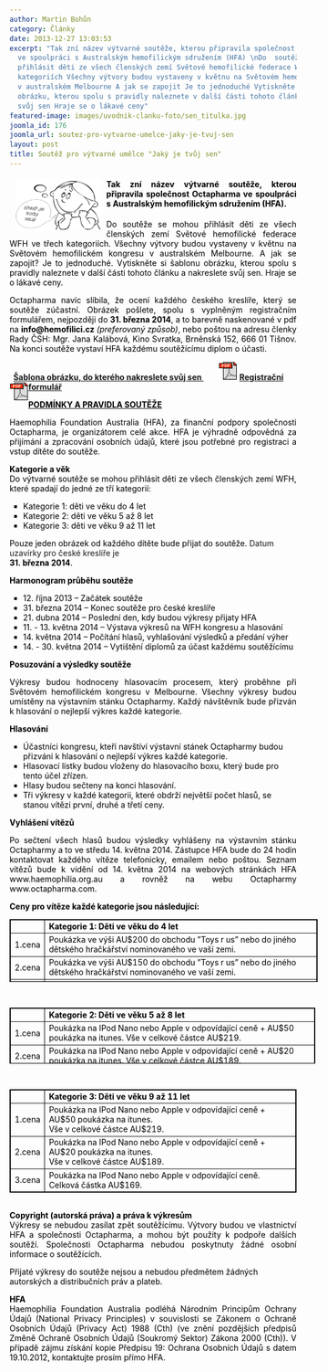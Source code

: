 ```yaml
---
author: Martin Bohůn
category: Články
date: 2013-12-27 13:03:53
excerpt: "Tak zní název výtvarné soutěže, kterou připravila společnost Octapharma
  ve spoulpráci s Australským hemofilickým sdružením (HFA) \nDo  soutěže se mohou
  přihlásit děti ze všech členských zemí Světové hemofilické federace WFH ve třech
  kategoriích Všechny výtvory budou vystaveny v květnu na Světovém hemofilickém kongresu
  v australském Melbourne A jak se zapojit Je to jednoduché Vytiskněte si šablonu
  obrázku, kterou spolu s pravidly naleznete v další části tohoto článku a nakreslete
  svůj sen Hraje se o lákavé ceny"
featured-image: images/uvodnik-clanku-foto/sen_titulka.jpg
joomla_id: 176
joomla_url: soutez-pro-vytvarne-umelce-jaky-je-tvuj-sen
layout: post
title: Soutěž pro výtvarné umělce "Jaký je tvůj sen"
---
```


<h4 style="text-align: justify;"><span style="color: #000000;"><img src="images/uvodnik-clanku-foto/sen_titulka.jpg" border="0" width="150" height="90" style="float: left; margin-left: 10px; margin-right: 10px;" />Tak zní název výtvarné soutěže, kterou připravila společnost Octapharma ve spoulpráci s Australským hemofilickým sdružením (HFA). </span></h4>
<p style="text-align: justify;"><span style="color: #000000;">Do<a> </a> soutěže se mohou přihlásit děti ze všech členských zemí Světové hemofilické federace WFH ve třech kategoriích. Všechny výtvory budou vystaveny v květnu na Světovém hemofilickém kongresu v australském Melbourne. A jak se zapojit? Je to jednoduché. Vytiskněte si šablonu obrázku, kterou spolu s pravidly naleznete v další části tohoto článku a nakreslete svůj sen. Hraje se o lákavé ceny.</span></p>

<p style="text-align: justify;"><span style="color: #000000;">Octapharma navíc slíbila, že ocení každého českého kreslíře, který se soutěže zúčastní. Obrázek pošlete, spolu s vyplněným registračním formulářem, nejpozději do </span><span style="color: #000000;"><strong>31. března 2014</strong></span><span style="color: #000000;">, a to barevně naskenované v pdf na <strong>info@hemofilici.cz</strong> <em>(preferovaný způsob)</em>, nebo poštou na adresu členky Rady ČSH: Mgr. Jana Kalábová, Kino Svratka, Brněnská 152, 666 01 Tišnov. Na konci soutěže vystaví HFA každému soutěžícímu diplom o účasti.</span></p>
<p><span style="color: #000000;"><strong>  <a href="images/dokumenty-pdf-doc/soutez-sen/vzor.pdf" title="Šablona obrázku &quot;Jaký je tvůj sen&quot;">Šablona obrázku, do kterého nakreslete svůj sen </a>        <a href="images/dokumenty-pdf-doc/soutez-sen/registrace.pdf" title="Registrační formulář"><img src="images/Ikony/ikona_pdf.jpg" border="0" alt="" /></a> <a href="images/dokumenty-pdf-doc/soutez-sen/registrace.pdf" title="Registrační formulář">Registrační formulář <img src="images/Ikony/ikona_pdf.jpg" border="0" alt="" style="float: left;" /></a></strong></span></p>
<p><span style="text-decoration: underline;"><span style="color: #000000;"><strong>PODMÍNKY A PRAVIDLA SOUTĚŽE</strong></span></span></p>
<p style="text-align: justify;"><span style="color: #000000;">Haemophilia Foundation Australia (HFA), za finanční podpory společnosti Octapharma, je organizátorem celé akce. HFA je výhradně odpovědná za přijímání a zpracování osobních údajů, které jsou potřebné pro registraci a vstup dítěte do soutěže.</span></p>
<p style="text-align: justify;"><span style="color: #000000;"><strong>Kategorie a věk</strong></span><br /><span style="color: #000000;">Do výtvarné soutěže se mohou přihlásit děti ze všech členských zemí WFH, které spadají do jedné ze tří kategorií:</span></p>
<ul style="list-style-type: square;">
<li><span style="color: #000000;">Kategorie 1: děti ve věku do 4 let</span></li>
<li><span style="color: #000000;">Kategorie 2: děti ve věku 5 až 8 let</span></li>
<li><span style="color: #000000;">Kategorie 3: děti ve věku 9 až 11 let</span></li>
</ul>
<p><span style="color: #000000;">Pouze jeden obrázek od každého dítěte bude přijat do soutěže. </span>Datum uzavírky pro české kreslíře je <br /><span style="color: #000000;"><strong>31. března 2014</strong>.</span></p>
<p><span style="color: #000000;"><strong>Harmonogram průběhu soutěže</strong></span></p>
<ul style="list-style-type: square;">
<li><span style="color: #000000;">12. října 2013 – Začátek soutěže</span></li>
<li><span style="color: #000000;">31. března 2014 – Konec soutěže pro české kreslíře</span></li>
<li><span style="color: #000000;">21. dubna 2014 – Poslední den, kdy budou výkresy přijaty HFA</span></li>
<li><span style="color: #000000;">11. - 13. května 2014 – Výstava výkresů na WFH kongresu a hlasování</span></li>
<li><span style="color: #000000;">14. května 2014 – Počítání hlasů, vyhlašování výsledků a předání výher</span></li>
<li><span style="color: #000000;">14. - 30. května 2014 – Vytištění diplomů za účast každému soutěžícímu</span></li>
</ul>
<p><span style="color: #000000;"><strong>Posuzování a výsledky soutěže</strong></span></p>
<p style="text-align: justify;"><span style="color: #000000;">Výkresy budou hodnoceny hlasovacím procesem, který proběhne při Světovém hemofilickém kongresu v Melbourne. Všechny výkresy budou umístěny na výstavním stánku Octapharmy. Každý návštěvník bude přizván k hlasování o nejlepší výkres každé kategorie.</span></p>
<p><strong><span style="color: #000000;">Hlasování</span></strong></p>
<ul style="list-style-type: square;">
<li><span style="color: #000000;">Účastníci kongresu, kteří navštíví výstavní stánek Octapharmy budou přizváni k hlasování o nejlepší výkres každé kategorie.</span></li>
<li><span style="color: #000000;">Hlasovací lístky budou vloženy do hlasovacího boxu, který bude pro tento účel zřízen.</span></li>
<li><span style="color: #000000;">Hlasy budou sečteny na konci hlasování.</span></li>
<li><span style="color: #000000;">Tři výkresy v každé kategorii, které obdrží největší počet hlasů, se stanou vítězi první, druhé a třetí ceny.</span></li>
</ul>
<p><strong><span style="color: #000000;">Vyhlášení vítězů</span></strong></p>
<p style="text-align: justify;"><span style="color: #000000;">Po sečtení všech hlasů budou výsledky vyhlášeny na výstavním stánku Octapharmy a to ve středu 14. května 2014. Zástupce HFA bude do 24 hodin kontaktovat každého vítěze telefonicky, emailem nebo poštou. Seznam vítězů bude k vidění od 14. května 2014 na webových stránkách HFA www.haemophilia.org.au a rovněž na webu Octapharmy www.octapharma.com.</span></p>
<p><span style="color: #000000;"><strong>Ceny pro vítěze každé kategorie jsou následující:</strong></span></p>
<table style="border-color: #060505; border-width: 1px; border-style: solid; width: 541px; height: 110px;" border="1" align="center">
<tbody>
<tr>
<td><span style="color: #000000;"> </span></td>
<td><span style="color: #000000;"><strong>Kategorie 1: Děti ve věku do 4 let</strong></span></td>
</tr>
<tr>
<td><span style="color: #000000;">1.cena</span></td>
<td><span style="color: #000000;">Poukázka ve výši AU$200 do obchodu ”Toys r us” nebo do jiného dětského hračkářství </span><span style="color: #000000;">nominovaného ve vaší zemi.</span></td>
</tr>
<tr>
<td><span style="color: #000000;">2.cena</span></td>
<td><span style="color: #000000;">Poukázka ve výši AU$150 do obchodu ”Toys r us” nebo do jiného dětského hračkářství </span><span style="color: #000000;">nominovaného ve vaší zemi.</span></td>
</tr>
<tr>
<td><span style="color: #000000;">3.cena</span></td>
<td><span style="color: #000000;">Poukázka ve výši AU$100 do obchodu ”Toys r us” nebo do jiného dětského hračkářství</span><span style="color: #000000;">nominovaného ve vaší zemi.</span></td>
</tr>
</tbody>
</table>
<p> </p>
<table style="border-color: #000000; border-width: 1px; width: 537px; height: 98px; border-style: solid;" border="1" align="center">
<tbody>
<tr>
<td style="text-align: left;"><span style="color: #000000;">       </span></td>
<td><span style="color: #000000;"><strong>Kategorie 2: Děti ve věku 5 až 8 let</strong></span></td>
</tr>
<tr>
<td><span style="color: #000000;">1.cena</span></td>
<td><span style="color: #000000;">Poukázka na IPod Nano nebo Apple v odpovídající ceně + AU$50 poukázka na itunes. </span><span style="color: #000000;">Vše v celkové částce AU$219.</span></td>
</tr>
<tr>
<td><span style="color: #000000;">2.cena</span></td>
<td><span style="color: #000000;">Poukázka na IPod Nano nebo Apple v odpovídající ceně + AU$20 poukázka na itunes. </span><span style="color: #000000;">Vše v celkové částce AU$189.</span></td>
</tr>
<tr>
<td><span style="color: #000000;">3.cena</span></td>
<td><span style="color: #000000;">Poukázka na IPod Nano nebo Apple v odpovídající ceně. Celková částka AU$169.</span></td>
</tr>
</tbody>
</table>
<p> </p>
<table style="border-color: #000000; border-width: 1px; border-style: solid;" border="1" align="center">
<tbody>
<tr>
<td><span style="color: #000000;">    </span></td>
<td><span style="color: #000000;"><strong>Kategorie 3: Děti ve věku 9 až 11 let</strong></span></td>
</tr>
<tr>
<td><span style="color: #000000;">1.cena</span></td>
<td><span style="color: #000000;">Poukázka na IPod Nano nebo Apple v odpovídající ceně + AU$50 poukázka na itunes.</span><br /><span style="color: #000000;">Vše v celkové částce AU$219.</span></td>
</tr>
<tr>
<td><span style="color: #000000;">2.cena</span></td>
<td><span style="color: #000000;">Poukázka na IPod Nano nebo Apple v odpovídající ceně + AU$20 poukázka na itunes.</span><br /><span style="color: #000000;">Vše v celkové částce AU$189.</span></td>
</tr>
<tr>
<td><span style="color: #000000;">3.cena</span></td>
<td><span style="color: #000000;">Poukázka na IPod Nano nebo Apple v odpovídající ceně. Celková částka AU$169.</span></td>
</tr>
</tbody>
</table>
<p style="text-align: justify;"><br /><span style="color: #000000;"><strong>Copyright (autorská práva) a práva k výkresům</strong></span><br /><span style="color: #000000;">Výkresy se nebudou zasílat zpět soutěžícímu. Výtvory budou ve vlastnictví HFA a společnosti Octapharma, a mohou být použity k podpoře dalších soutěží. Společnosti Octapharma nebudou poskytnuty žádné osobní informace o soutěžících.</span></p>
<p><span style="color: #000000;">Přijaté výkresy do soutěže nejsou a nebudou předmětem žádných autorských a distribučních práv a plateb.</span></p>
<p style="text-align: justify;"><span style="color: #000000;"><strong>HFA</strong></span><br /><span style="color: #000000;">Haemophilia Foundation Australia podléhá Národním Principům Ochrany Údajů (National Privacy Principles) v souvislosti se Zákonem o Ochraně Osobních Údajů (Privacy Act) 1988 (Cth) (ve znění pozdějších předpisů Změně Ochraně Osobních Údajů (Soukromý Sektor) Zákona 2000 (Cth)). V případě zájmu získání kopie Předpisu 19: Ochrana Osobních Údajů s datem 19.10.2012, kontaktujte prosím </span><span style="color: #000000;">přímo HFA.</span></p>